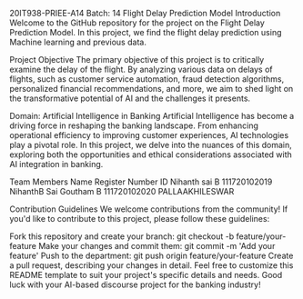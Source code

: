 20IT938-PRIEE-A14
Batch: 14
Flight Delay Prediction Model
Introduction
Welcome to the GitHub repository for the project on the Flight Delay Prediction Model. In this project, we find the flight delay prediction using Machine learning and previous data.

Project Objective
The primary objective of this project is to critically examine the delay of the flight. By analyzing various data on delays of flights, such as customer service automation, fraud detection algorithms, personalized financial recommendations, and more, we aim to shed light on the transformative potential of AI and the challenges it presents.

Domain: Artificial Intelligence in Banking
Artificial Intelligence has become a driving force in reshaping the banking landscape. From enhancing operational efficiency to improving customer experiences, AI technologies play a pivotal role. In this project, we delve into the nuances of this domain, exploring both the opportunities and ethical considerations associated with AI integration in banking.

Team Members
Name	Register Number	ID
Nihanth sai B	111720102019	NihanthB
Sai Goutham B	111720102020	PALLAAKHILESWAR

Contribution Guidelines
We welcome contributions from the community! If you'd like to contribute to this project, please follow these guidelines:

Fork this repository and create your branch: git checkout -b feature/your-feature
Make your changes and commit them: git commit -m 'Add your feature'
Push to the department: git push origin feature/your-feature
Create a pull request, describing your changes in detail.
Feel free to customize this README template to suit your project's specific details and needs. Good luck with your AI-based discourse project for the banking industry!
